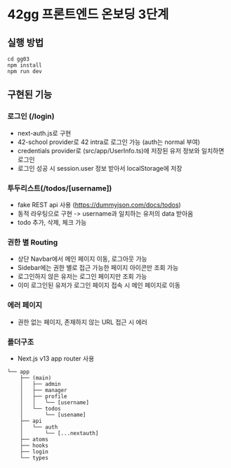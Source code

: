# 42gg 프론트엔드 온보딩 3단계

## 실행 방법
```
cd gg03
npm install
npm run dev
```

## 구현된 기능

### 로그인 (/login)
- next-auth.js로 구현
- 42-school provider로 42 intra로 로그인 가능 (auth는 normal 부여)
- credentials provider로 (src/app/UserInfo.ts)에 저장된 유저 정보와 일치하면 로그인
- 로그인 성공 시 session.user 정보 받아서 localStorage에 저장

### 투두리스트(/todos/[username])
- fake REST api 사용 (https://dummyjson.com/docs/todos)
- 동적 라우팅으로 구현 -> username과 일치하는 유저의 data 받아옴
- todo 추가, 삭제, 체크 가능

### 권한 별 Routing
- 상단 Navbar에서 메인 페이지 이동, 로그아웃 가능
- Sidebar에는 권한 별로 접근 가능한 페이지 아이콘만 조회 가능
- 로그인하지 않은 유저는 로그인 페이지만 조회 가능
- 이미 로그인된 유저가 로그인 페이지 접속 시 메인 페이지로 이동

### 에러 페이지
- 권한 없는 페이지, 존재하지 않는 URL 접근 시 에러

### 폴더구조
- Next.js v13 app router 사용
```
└── app
    ├── (main)
    │   ├── admin
    │   ├── manager
    │   ├── profile
    │   │   └── [username]
    │   └── todos
    │       └── [usename]
    ├── api
    │   └── auth
    │       └── [...nextauth]
    ├── atoms
    ├── hooks
    ├── login
    └── types
```
